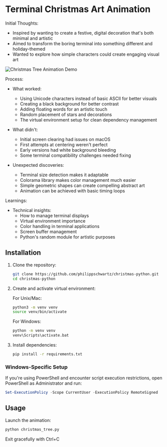 # Terminal Christmas Art Animation

Initial Thoughts:
- Inspired by wanting to create a festive, digital decoration that's both minimal and artistic
- Aimed to transform the boring terminal into something different and holiday-themed
- Wanted to explore how simple characters could create engaging visual art


![Christmas Tree Animation Demo](demo.gif) 


Process:
- What worked:
  * Using Unicode characters instead of basic ASCII for better visuals
  * Creating a black background for better contrast
  * Adding floating words for an artistic touch
  * Random placement of stars and decorations
  * The virtual environment setup for clean dependency management

- What didn't:
  * Initial screen clearing had issues on macOS
  * First attempts at centering weren't perfect
  * Early versions had white background bleeding
  * Some terminal compatibility challenges needed fixing

- Unexpected discoveries:
  * Terminal size detection makes it adaptable
  * Colorama library makes color management much easier
  * Simple geometric shapes can create compelling abstract art
  * Animation can be achieved with basic timing loops

Learnings:
- Technical insights:
  * How to manage terminal displays
  * Virtual environment importance
  * Color handling in terminal applications
  * Screen buffer management
  * Python's random module for artistic purposes

## Installation

1. Clone the repository:
    ```bash
    git clone https://github.com/philippschwartz/christmas-python.git
    cd christmas-python
    ```

2. Create and activate virtual environment:

    For Unix/Mac:
    ```bash
    python3 -m venv venv
    source venv/bin/activate
    ```

    For Windows:
    ```bash
    python -m venv venv
    venv\Scripts\activate.bat
    ```

3. Install dependencies:
    ```bash
    pip install -r requirements.txt
    ```

### Windows-Specific Setup
If you're using PowerShell and encounter script execution restrictions, open PowerShell as Administrator and run:
```powershell
Set-ExecutionPolicy -Scope CurrentUser -ExecutionPolicy RemoteSigned
```

## Usage

Launch the animation:
```bash
python christmas_tree.py
```
    
Exit gracefully with Ctrl+C

